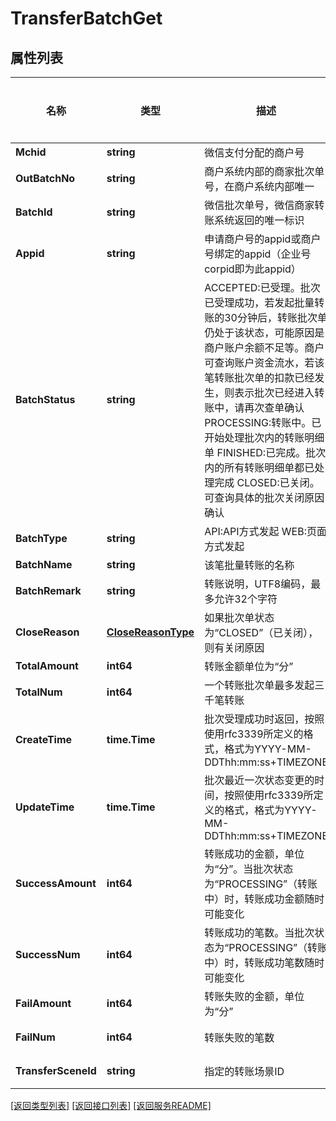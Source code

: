 # TransferBatchGet

## 属性列表

名称 | 类型 | 描述 | 补充说明
------------ | ------------- | ------------- | -------------
**Mchid** | **string** | 微信支付分配的商户号 | 
**OutBatchNo** | **string** | 商户系统内部的商家批次单号，在商户系统内部唯一 | 
**BatchId** | **string** | 微信批次单号，微信商家转账系统返回的唯一标识 | 
**Appid** | **string** | 申请商户号的appid或商户号绑定的appid（企业号corpid即为此appid） | 
**BatchStatus** | **string** | ACCEPTED:已受理。批次已受理成功，若发起批量转账的30分钟后，转账批次单仍处于该状态，可能原因是商户账户余额不足等。商户可查询账户资金流水，若该笔转账批次单的扣款已经发生，则表示批次已经进入转账中，请再次查单确认   PROCESSING:转账中。已开始处理批次内的转账明细单   FINISHED:已完成。批次内的所有转账明细单都已处理完成   CLOSED:已关闭。可查询具体的批次关闭原因确认 | 
**BatchType** | **string** | API:API方式发起   WEB:页面方式发起 | 
**BatchName** | **string** | 该笔批量转账的名称 | 
**BatchRemark** | **string** | 转账说明，UTF8编码，最多允许32个字符 | 
**CloseReason** | [**CloseReasonType**](CloseReasonType.md) | 如果批次单状态为“CLOSED”（已关闭），则有关闭原因 | [可选] 
**TotalAmount** | **int64** | 转账金额单位为“分” | 
**TotalNum** | **int64** | 一个转账批次单最多发起三千笔转账 | 
**CreateTime** | **time.Time** | 批次受理成功时返回，按照使用rfc3339所定义的格式，格式为YYYY-MM-DDThh:mm:ss+TIMEZONE | [可选] 
**UpdateTime** | **time.Time** | 批次最近一次状态变更的时间，按照使用rfc3339所定义的格式，格式为YYYY-MM-DDThh:mm:ss+TIMEZONE | [可选] 
**SuccessAmount** | **int64** | 转账成功的金额，单位为“分”。当批次状态为“PROCESSING”（转账中）时，转账成功金额随时可能变化 | [可选] 
**SuccessNum** | **int64** | 转账成功的笔数。当批次状态为“PROCESSING”（转账中）时，转账成功笔数随时可能变化 | [可选] 
**FailAmount** | **int64** | 转账失败的金额，单位为“分” | [可选] 
**FailNum** | **int64** | 转账失败的笔数 | [可选] 
**TransferSceneId** | **string** | 指定的转账场景ID | [可选] 

[\[返回类型列表\]](README.md#类型列表)
[\[返回接口列表\]](README.md#接口列表)
[\[返回服务README\]](README.md)


